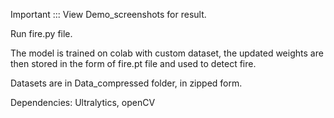 Important ::: View Demo_screenshots for result.

Run fire.py file.

The model is trained on colab with custom dataset, the updated weights are then stored in the form of fire.pt file and used to detect fire.

Datasets are in Data_compressed folder, in zipped form.

Dependencies: Ultralytics, openCV


